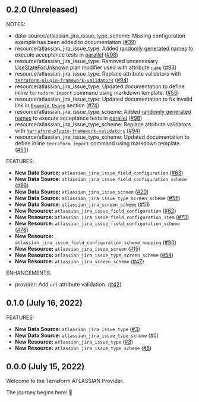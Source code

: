 ## 0.2.0 (Unreleased)

NOTES:

* data-source/atlassian_jira_issue_type_scheme: Missing configuration example has been added to documentation ([#39](https://github.com/openscientia/terraform-provider-atlassian/issues/39))
* resource/atlassian_jira_issue_type: Added [randomly generated names](https://github.com/hashicorp/terraform-plugin-sdk/blob/main/helper/acctest/random.go) to execute acceptance tests in [parallel](https://pkg.go.dev/github.com/hashicorp/terraform-plugin-sdk/v2@v2.21.0/helper/resource#ParallelTest) ([#98](https://github.com/openscientia/terraform-provider-atlassian/issues/98))
* resource/atlassian_jira_issue_type: Removed unnecessary [UseStateForUnknown](https://pkg.go.dev/github.com/hashicorp/terraform-plugin-framework@v0.11.1/resource#UseStateForUnknown) plan modifier used with attribute [`name`](https://registry.terraform.io/providers/openscientia/atlassian/latest/docs/resources/jira_issue_type#name) ([#93](https://github.com/openscientia/terraform-provider-atlassian/issues/93))
* resource/atlassian_jira_issue_type: Replace attribute validators with [`terraform-plugin-framework-validators`](https://github.com/hashicorp/terraform-plugin-framework-validators) ([#94](https://github.com/openscientia/terraform-provider-atlassian/issues/94))
* resource/atlassian_jira_issue_type: Updated documentation to define inline `terraform import` command using markdown template. ([#53](https://github.com/openscientia/terraform-provider-atlassian/issues/53))
* resource/atlassian_jira_issue_type: Updated documentation to fix invalid link in [`Example Usage`](https://registry.terraform.io/providers/openscientia/atlassian/latest/docs/resources/jira_issue_type#example-usage) section ([#74](https://github.com/openscientia/terraform-provider-atlassian/issues/74))
* resource/atlassian_jira_issue_type_scheme: Added [randomly generated names](https://github.com/hashicorp/terraform-plugin-sdk/blob/main/helper/acctest/random.go) to execute acceptance tests in [parallel](https://pkg.go.dev/github.com/hashicorp/terraform-plugin-sdk/v2@v2.21.0/helper/resource#ParallelTest) ([#98](https://github.com/openscientia/terraform-provider-atlassian/issues/98))
* resource/atlassian_jira_issue_type_scheme: Replace attribute validators with [`terraform-plugin-framework-validators`](https://github.com/hashicorp/terraform-plugin-framework-validators) ([#94](https://github.com/openscientia/terraform-provider-atlassian/issues/94))
* resource/atlassian_jira_issue_type_scheme: Updated documentation to define inline `terraform import` command using markdown template. ([#53](https://github.com/openscientia/terraform-provider-atlassian/issues/53))

FEATURES:

* **New Data Source:** `atlassian_jira_issue_field_configuration` ([#63](https://github.com/openscientia/terraform-provider-atlassian/issues/63))
* **New Data Source:** `atlassian_jira_issue_field_configuration_scheme` ([#86](https://github.com/openscientia/terraform-provider-atlassian/issues/86))
* **New Data Source:** `atlassian_jira_issue_screen` ([#20](https://github.com/openscientia/terraform-provider-atlassian/issues/20))
* **New Data Source:** `atlassian_jira_issue_type_screen_scheme` ([#55](https://github.com/openscientia/terraform-provider-atlassian/issues/55))
* **New Data Source:** `atlassian_jira_screen_scheme` ([#51](https://github.com/openscientia/terraform-provider-atlassian/issues/51))
* **New Resource:** `atlassian_jira_issue_field_configuration` ([#62](https://github.com/openscientia/terraform-provider-atlassian/issues/62))
* **New Resource:** `atlassian_jira_issue_field_configuration_item` ([#73](https://github.com/openscientia/terraform-provider-atlassian/issues/73))
* **New Resource:** `atlassian_jira_issue_field_configuration_scheme` ([#78](https://github.com/openscientia/terraform-provider-atlassian/issues/78))
* **New Resource:** `atlassian_jira_issue_field_configuration_scheme_mapping` ([#90](https://github.com/openscientia/terraform-provider-atlassian/issues/90))
* **New Resource:** `atlassian_jira_issue_screen` ([#15](https://github.com/openscientia/terraform-provider-atlassian/issues/15))
* **New Resource:** `atlassian_jira_issue_type_screen_scheme` ([#54](https://github.com/openscientia/terraform-provider-atlassian/issues/54))
* **New Resource:** `atlassian_jira_screen_scheme` ([#47](https://github.com/openscientia/terraform-provider-atlassian/issues/47))

ENHANCEMENTS:

* provider: Add `url` attribute validation. ([#42](https://github.com/openscientia/terraform-provider-atlassian/issues/42))

## 0.1.0 (July 16, 2022)

FEATURES:

* **New Data Source:** `atlassian_jira_issue_type` ([#3](https://github.com/openscientia/terraform-provider-atlassian/issues/3))
* **New Data Source:** `atlassian_jira_issue_type_scheme` ([#5](https://github.com/openscientia/terraform-provider-atlassian/issues/5))
* **New Resource:** `atlassian_jira_issue_type` ([#3](https://github.com/openscientia/terraform-provider-atlassian/issues/3))
* **New Resource:** `atlassian_jira_issue_type_scheme` ([#5](https://github.com/openscientia/terraform-provider-atlassian/issues/5))

## 0.0.0 (July 15, 2022)

Welcome to the Terraform ATLASSIAN Provider.

The journey begins here! :rocket:
